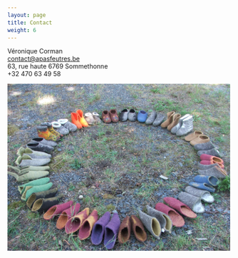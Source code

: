 ```yaml
---
layout: page
title: Contact
weight: 6
---
```


Véronique Corman<br>
contact@apasfeutres.be<br>
63, rue haute 6769 Sommethonne<br>
+32 470 63 49 58<br>

<p><img src="/contact.JPG" width="500" alt="Des chaussons déposés en cercle"></p>
